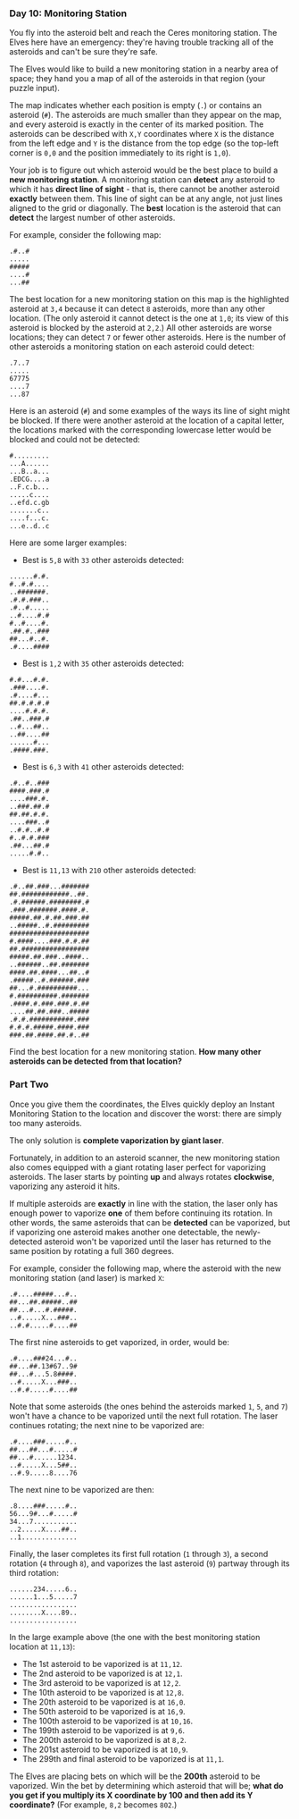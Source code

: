 ### Day 10: Monitoring Station ###

You fly into the asteroid belt and reach the Ceres monitoring station. 
The Elves here have an emergency: they're having trouble tracking all of the asteroids and can't be sure they're safe.

The Elves would like to build a new monitoring station in a nearby area of space; 
they hand you a map of all of the asteroids in that region (your puzzle input).

The map indicates whether each position is empty (`.`) or contains an asteroid (`#`). 
The asteroids are much smaller than they appear on the map, and every asteroid is exactly in the center of its marked position. 
The asteroids can be described with `X,Y` coordinates where `X` is the distance from the 
left edge and `Y` is the distance from the top edge 
(so the top-left corner is `0,0` and the position immediately to its right is `1,0`).

Your job is to figure out which asteroid would be the best place to build a **new monitoring station**. 
A monitoring station can **detect** any asteroid to which it has **direct line of sight** -
 that is, there cannot be another asteroid **exactly** between them. 
 This line of sight can be at any angle, not just lines aligned to the grid or diagonally. 
 The **best** location is the asteroid that can **detect** the largest number of other asteroids.
 
For example, consider the following map:

```
.#..#
.....
#####
....#
...##
```

The best location for a new monitoring station on this map is the highlighted asteroid 
at `3,4` because it can detect `8` asteroids, more than any other location. 
(The only asteroid it cannot detect is the one at `1,0`; 
its view of this asteroid is blocked by the asteroid at `2,2`.) 
All other asteroids are worse locations; they can detect `7` or fewer other asteroids. 
Here is the number of other asteroids a monitoring station on each asteroid could detect:

```
.7..7
.....
67775
....7
...87
```

Here is an asteroid (`#`) and some examples of the ways its line of sight might be blocked. 
If there were another asteroid at the location of a capital letter, the locations marked 
with the corresponding lowercase letter would be blocked and could not be detected:

```
#.........
...A......
...B..a...
.EDCG....a
..F.c.b...
.....c....
..efd.c.gb
.......c..
....f...c.
...e..d..c
```

Here are some larger examples:

* Best is `5,8` with `33` other asteroids detected:
```
......#.#.
#..#.#....
..#######.
.#.#.###..
.#..#.....
..#....#.#
#..#....#.
.##.#..###
##...#..#.
.#....####
```

* Best is `1,2` with `35` other asteroids detected:
```
#.#...#.#.
.###....#.
.#....#...
##.#.#.#.#
....#.#.#.
.##..###.#
..#...##..
..##....##
......#...
.####.###.
```

* Best is `6,3` with `41` other asteroids detected:
```
.#..#..###
####.###.#
....###.#.
..###.##.#
##.##.#.#.
....###..#
..#.#..#.#
#..#.#.###
.##...##.#
.....#.#..
```

* Best is `11,13` with `210` other asteroids detected:
```
.#..##.###...#######
##.############..##.
.#.######.########.#
.###.#######.####.#.
#####.##.#.##.###.##
..#####..#.#########
####################
#.####....###.#.#.##
##.#################
#####.##.###..####..
..######..##.#######
####.##.####...##..#
.#####..#.######.###
##...#.##########...
#.##########.#######
.####.#.###.###.#.##
....##.##.###..#####
.#.#.###########.###
#.#.#.#####.####.###
###.##.####.##.#..##
```

Find the best location for a new monitoring station. 
**How many other asteroids can be detected from that location?**

### Part Two ###

Once you give them the coordinates, the Elves quickly deploy an Instant Monitoring Station 
to the location and discover the worst: there are simply too many asteroids.

The only solution is **complete vaporization by giant laser**.

Fortunately, in addition to an asteroid scanner, the new monitoring station also comes equipped with 
a giant rotating laser perfect for vaporizing asteroids. 
The laser starts by pointing **up** and always rotates **clockwise**, vaporizing any asteroid it hits.

If multiple asteroids are **exactly** in line with the station, 
the laser only has enough power to vaporize **one** of them before continuing its rotation. 
In other words, the same asteroids that can be **detected** can be vaporized, 
but if vaporizing one asteroid makes another one detectable, 
the newly-detected asteroid won't be vaporized until the laser has returned to the same position by rotating a full 360 degrees.

For example, consider the following map, where the asteroid with the new monitoring station (and laser) is marked `X`:

```
.#....#####...#..
##...##.#####..##
##...#...#.#####.
..#.....X...###..
..#.#.....#....##
```

The first nine asteroids to get vaporized, in order, would be:  

```
.#....###24...#..
##...##.13#67..9#
##...#...5.8####.
..#.....X...###..
..#.#.....#....##
```

Note that some asteroids (the ones behind the asteroids marked `1`, `5`, and `7`) won't have a chance 
to be vaporized until the next full rotation. The laser continues rotating; the next nine to be vaporized are:

```
.#....###.....#..
##...##...#.....#
##...#......1234.
..#.....X...5##..
..#.9.....8....76
```

The next nine to be vaporized are then:

```
.8....###.....#..
56...9#...#.....#
34...7...........
..2.....X....##..
..1..............
```

Finally, the laser completes its first full rotation (`1` through `3`), a second rotation (`4` through `8`), 
and vaporizes the last asteroid (`9`) partway through its third rotation:

```
......234.....6..
......1...5.....7
.................
........X....89..
.................
```

In the large example above (the one with the best monitoring station location at `11,13`):

* The 1st asteroid to be vaporized is at `11,12`.
* The 2nd asteroid to be vaporized is at `12,1`.
* The 3rd asteroid to be vaporized is at `12,2`.
* The 10th asteroid to be vaporized is at `12,8`.
* The 20th asteroid to be vaporized is at `16,0`.
* The 50th asteroid to be vaporized is at `16,9`.
* The 100th asteroid to be vaporized is at `10,16`.
* The 199th asteroid to be vaporized is at `9,6`.
* The 200th asteroid to be vaporized is at `8,2`.
* The 201st asteroid to be vaporized is at `10,9`.
* The 299th and final asteroid to be vaporized is at `11,1`.

The Elves are placing bets on which will be the **200th** asteroid to be vaporized. 
Win the bet by determining which asteroid that will be; 
**what do you get if you multiply its X coordinate by 100 and then add its Y coordinate?** 
(For example, `8,2` becomes `802`.)
